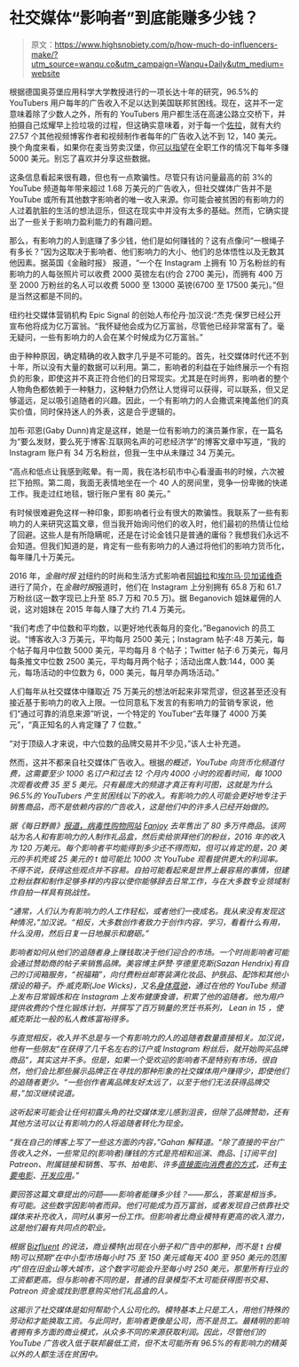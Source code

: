 # 社交媒体“影响者”到底能赚多少钱？

> 原文：<https://www.highsnobiety.com/p/how-much-do-influencers-make/?utm_source=wanqu.co&utm_campaign=Wanqu+Daily&utm_medium=website>

根据德国奥芬堡应用科学大学教授进行的一项长达十年的研究，96.5%的 YouTubers 用户每年的广告收入不足以达到美国联邦贫困线。现在，这并不一定意味着除了少数人之外，所有的 YouTubers 用户都生活在高速公路立交桥下，并拍摄自己炫耀早上捡垃圾的过程，但这确实意味着，对于每一个[佐拉](https://www.youtube.com/channel/UCWRV5AVOlKJR1Flvgt310Cw)，就有大约 27.57 个其他视频博客作者和视频制作者每年的广告收入达不到 12，140 美元。换个角度来看，如果你在麦当劳卖汉堡，你[可以指望](https://www.indeed.com/salaries/Crew-Member-Salaries-at-McDonald's?period=yearly)在全职工作的情况下每年多赚 5000 美元。别忘了喜欢并分享这些数据。

这条信息看起来很有趣，但也有一点欺骗性。尽管只有访问量最高的前 3%的 YouTube 频道每年带来超过 1.68 万美元的广告收入，但社交媒体广告并不是 YouTube 或所有其他数字影响者的唯一收入来源。你可能会被贫困的有影响力的人过着肮脏的生活的想法逗乐，但这在现实中并没有太多的基础。然而，它确实提出了一些关于影响力盈利能力的有趣问题。

那么，有影响力的人到底赚了多少钱，他们是如何赚钱的？这有点像问“一根绳子有多长？”因为这取决于影响者、他们影响力的大小、他们的总体悟性以及无数其他因素。据英国《金融时报》 报道，“一个在 Instagram 上拥有 10 万名粉丝的有影响力的人每张照片可以收费 2000 英镑左右(约合 2700 美元)，而拥有 400 万至 2000 万粉丝的名人可以收费 5000 至 13000 英镑(6700 至 17500 美元)。”但是当然这都是不同的。

纽约社交媒体营销机构 Epic Signal 的创始人布伦丹·加汉说:“杰克·保罗已经公开宣布他将成为亿万富翁。“我怀疑他会成为亿万富翁，尽管他已经非常富有了。毫无疑问，一些有影响力的人会在某个时候成为亿万富翁。”

由于种种原因，确定精确的收入数字几乎是不可能的。首先，社交媒体时代还不到十年，所以没有大量的数据可以利用。第二，影响者的利益在于始终展示一个有抱负的形象，即使这并不真正符合他们的日常现实。尤其是在时尚界，影响者的整个人物角色都依赖于一种魅力，这种魅力仍然让人觉得可以获得，可以联系，但又足够遥远，足以吸引追随者的兴趣。因此，一个有影响力的人会撒谎来掩盖他们的真实价值，同时保持迷人的外表，这是合乎逻辑的。

加布·邓恩(Gaby Dunn)肯定是这样，她是一位有影响力的演员兼作家，在一篇名为“要么发财，要么死于博客:互联网名声的可悲经济学”的博客文章中写道，“我的 Instagram 账户有 34 万名粉丝，但我一生中从未赚过 34 万美元。

“高点和低点让我感到眩晕。有一周，我在洛杉矶市中心看漫画书的时候，六次被拦下拍照。第二周，我面无表情地坐在一个 40 人的房间里，竞争一份卑微的快递工作。我走过红地毯，银行账户里有 80 美元。”

有时候很难避免这样一种印象，即影响者行业有很大的欺骗性。我联系了一些有影响力的人来研究这篇文章，但当我开始询问他们的收入时，他们最初的热情让位给了回避。这些人是有所隐瞒呢，还是在讨论金钱只是普通的庸俗？我想我们永远不会知道。但我们知道的是，肯定有一些有影响力的人通过将他们的影响力货币化，每年赚几十万美元。

2016 年，*金融时报* [对](https://www.ft.com/content/f6e925ea-9f50-11e6-891e-abe238dee8e2)纽约的时尚和生活方式影响者[阿姆拉](https://www.instagram.com/clubfashionista/?hl=en)和[埃尔马·贝加诺维奇](https://www.instagram.com/elmabeganovich/?hl=en)进行了简介，在*金融时报*报道时，他们在 Instagram 上分别拥有 65.8 万和 61.7 万粉丝(这一数字现已上升至 85.7 万和 70.5 万)。据 Beganovich 姐妹雇佣的人说，这对姐妹在 2015 年每人赚了大约 71.4 万美元。

“我们考虑了中位数和平均数，以更好地代表每月的变化，”Beganovich 的员工说。“博客收入:3 万美元，平均每月 2500 美元；Instagram 帖子:48 万美元，每个帖子每月中位数 5000 美元，平均每月 8 个帖子；Twitter 帖子:6 万美元，每月每条推文中位数 2500 美元，平均每月两个帖子；活动出席人数:144，000 美元，每场活动的中位数为 6，000 美元，每月举办两场活动。”

人们每年从社交媒体中赚取近 75 万美元的想法听起来非常荒谬，但这甚至还没有接近基于影响力的收入上限。一位同意私下发言的有影响力的营销专家说，他们“通过可靠的消息来源”听说，一个特定的 YouTuber“去年赚了 4000 万美元”，“真正知名的人肯定赚了 7 位数。”

“对于顶级人才来说，中六位数的品牌交易并不少见，”该人士补充道。

然而，这并不都来自社交媒体广告收入。根据[](https://theoutline.com/post/4349/influencers-still-need-to-hawk-shit-if-they-want-to-make-money?utm_source=FB&zr=jodmfxtu&zd=2&zi=m47qqs76)*的概述，YouTube 向货币化频道付费，这需要至少 1000 名订户和过去 12 个月内 4000 小时的观看时间，每 1000 次观看收费 35 至 5 美元。只有最庞大的频道才真正有利可图，这就是为什么 96.5%的 YouTubers 产生贫困线以下的收入。有影响力的人可能会更好地专注于销售商品，而不是依赖内容的广告收入，这是他们中的许多人已经开始做的。*

*据《每日野兽》[*报道，病毒性购物网站*](https://www.thedailybeast.com/whos-getting-rich-off-all-these-loud-teen-youtube-stars-this-guy?ref=scroll) *[Fanjoy](https://fanjoy.co/) 去年售出了 80 多万件商品。该网站为名人和有影响力的人制作礼品盒，然后卖给崇拜他们的粉丝，2016 年的收入为 120 万美元。每个影响者平均能得到多少还不得而知，但可以肯定的是，20 美元的手机壳或 25 美元的 t 恤可能比 1000 次 YouTube 观看提供更大的利润率。不得不说，获得这些观点并不容易。自拍可能看起来是世界上最容易的事情，但建立粉丝群和制作足够多样的内容以使你能够辞去日常工作，与在大多数专业领域制作自拍一样具有挑战性。**

*“通常，人们认为有影响力的人工作轻松，或者他们一夜成名。我从来没有发现这种情况，”加汉说。“相反，大多数创作者致力于创作内容，学习，看看什么有用，什么没用，然后日复一日地展示和磨砺。”*

*影响者如何从他们的追随者身上赚钱取决于他们迎合的市场。一个时尚影响者可能会通过赞助商的帖子来销售品牌。美容博主萨赞·亨德里克斯(Sazan Hendrix)有自己的订阅箱服务，“祝福箱”，向付费粉丝邮寄装满化妆品、护肤品、配饰和其他小摆设的箱子。乔·威克斯(Joe Wicks)，又名[身体蔻驰](https://www.youtube.com/channel/UCAxW1XT0iEJo0TYlRfn6rYQ)，通过在他的 YouTube 频道上发布日常锻炼和在 Instagram 上发布健康食谱，积累了他的追随者。他为用户提供收费的个性化锻炼计划，并撰写了百万销量的烹饪书系列， *Lean in 15* ，使威克斯比一般的私人教练富裕得多。*

*与直觉相反，收入并不总是与一个有影响力的人的追随者数量直接相关。加汉说，他有一些朋友“在获得了几千名左右的订户或 Instagram 粉丝后，就开始购买品牌商品”，其实这并不多。但是，如果一个受欢迎的影响者不是特别有市场，很自然，他们会比那些展示品牌正在寻找的那种形象的社交媒体用户赚得少，即使他们的追随者更少。“一些创作者离品牌友好太远了，以至于他们无法获得品牌交易，”加汉继续说道。*

*这听起来可能会让任何初露头角的社交媒体宠儿感到沮丧，但除了品牌赞助，还有其他方法可以让有影响力的人将追随者转化为现金。*

*“我在自己的博客上写了一些这方面的内容，”Gahan 解释道。“除了直接的平台广告收入之外，一些常见的(影响者)赚钱的方式是亮相和巡演、商品、[订阅平台] Patreon、附属链接和销售、写书、拍电影、许多[直接面向消费者的方式](https://en.wikipedia.org/wiki/Smosh:_The_Movie)，还有[主要电影](http://www.businessinsider.com/fault-in-our-stars-box-office-phenomenon-2014-9)、[开发应用](https://www.tubefilter.com/2015/03/30/toby-turner-tobuscus-adventures-game-app-store/)。”*

*要回答这篇文章提出的问题——影响者能赚多少钱？——那么，答案是相当多。有可能。这些数字因影响者而异。他们可能成为百万富翁，或者发现自己依靠社交媒体来补充收入，同时从事另一份工作。但影响者比商业模特有更高的收入潜力，这是他们最有共同点的职业。*

*根据 [*Bizfluent*](https://bizfluent.com/info-7852091-yearly-salary-model.html) 的说法，商业模特(出现在小册子和广告中的那种，而不是 t 台模特)可以预期“在中小型市场每小时 75 至 150 美元或每天 400 至 950 美元的范围内”但在旧金山等大城市，这个数字可能会升至每小时 250 美元，那里所有行业的工资都更高。但与影响者不同的是，普通的目录模型不太可能获得图书交易、Patreon 资金或找到愿意购买他们礼品盒的人。*

*这揭示了社交媒体是如何帮助个人公司化的。模特基本上只是工人，用他们特殊的劳动和才能换取工资。与此同时，影响者更像是公司，而不是员工。最精明的影响者拥有多方面的商业模式，从众多不同的来源获取利润。因此，尽管他们的 YouTube 广告收入低于联邦最低工资，但不太可能所有 96.5%的有影响力的精英以外的人都生活在贫困中。*